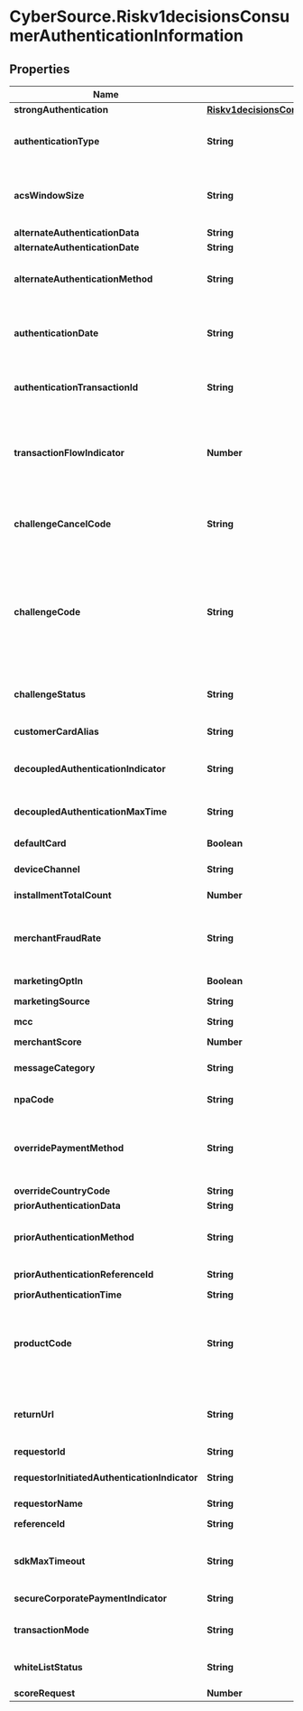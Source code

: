 # CyberSource.Riskv1decisionsConsumerAuthenticationInformation

## Properties
Name | Type | Description | Notes
------------ | ------------- | ------------- | -------------
**strongAuthentication** | [**Riskv1decisionsConsumerAuthenticationInformationStrongAuthentication**](Riskv1decisionsConsumerAuthenticationInformationStrongAuthentication.md) |  | [optional] 
**authenticationType** | **String** | Indicates the type of authentication that will be used to challenge the card holder.  Possible Values:  01 - Static  02 - Dynamic  03 - OOB (Out of Band)  04 - Decoupled  20 - OTP hosted at merchant end. (Rupay S2S flow) **NOTE**:  EMV 3-D Secure version 2.1.0 supports values 01-03.  Version 2.2.0 supports values 01-04.  Decoupled authentication is not supported at this time.  | [optional] 
**acsWindowSize** | **String** | An override field that a merchant can pass in to set the challenge window size to display to the end cardholder.  The ACS (Active Control Server) will reply with content that is formatted appropriately to this window size to allow for the best user experience.  The sizes are width x height in pixels of the window displayed in the cardholder browser window.  01 - 250x400  02 - 390x400  03 - 500x600  04 - 600x400  05 - Full page  | [optional] 
**alternateAuthenticationData** | **String** | Data that documents and supports a specific authentication process.  | [optional] 
**alternateAuthenticationDate** | **String** | Date and time in UTC of the cardholder authentication. Format: YYYYMMDDHHMM  | [optional] 
**alternateAuthenticationMethod** | **String** | Mechanism used by the cardholder to authenticate to the 3D Secure requestor. Possible values: - &#x60;01&#x60;: No authentication occurred - &#x60;02&#x60;: Login using merchant system credentials - &#x60;03&#x60;: Login using Federated ID - &#x60;04&#x60;: Login using issuer credentials - &#x60;05&#x60;: Login using third-party authenticator - &#x60;06&#x60;: Login using FIDO Authenticator  | [optional] 
**authenticationDate** | **String** | The date/time of the authentication at the 3DS servers. RISK update authorization service in auth request payload with value returned in &#x60;consumerAuthenticationInformation.alternateAuthenticationData&#x60; if merchant calls via CYBS or field can be provided by merchant in authorization request if calling an external 3DS provider.  This field is supported for Cartes Bancaires Fast&#39;R transactions on Credit Mutuel-CIC. Format: YYYYMMDDHHMMSS  | [optional] 
**authenticationTransactionId** | **String** | Payer authentication transaction identifier passed to link the check enrollment and validate authentication messages.For Rupay,this is passed only in Re-Send OTP usecase. **Note**: Required for Standard integration, Rupay Seamless server to server integration for enroll service. Required for Hybrid integration for validate service.  | [optional] 
**transactionFlowIndicator** | **Number** | This  field is only applicable to Rupay and is optional. Merchant will have to pass a valid value from 01 through 07 which indicates the transaction flow. Below are the possible values. 01:NW- Transaction performed at domestic merchant. 02:TW- Transaction performed at domestic merchant along with Token provisioning. 03:IT- Transaction performed at International merchant. 04:AT- Authentication Transaction Only. 05:AW- Authentication transaction for provisioning. 06:DI- Domestic InApp Transaction. 07:II- International InApp transaction. 08:GC- Guest Checkout 09:ST- SI Authentication Transaction only 10:SW- SI Authorization along with token provisioning  | [optional] 
**challengeCancelCode** | **String** | An indicator as to why the transaction was canceled. Possible Values:  - &#x60;01&#x60;: Cardholder selected Cancel. - &#x60;02&#x60;: Reserved for future EMVCo use (values invalid until defined by EMVCo). - &#x60;03&#x60;: Transaction Timed Out—Decoupled Authentication - &#x60;04&#x60;: Transaction timed out at ACS—other timeouts - &#x60;05&#x60;: Transaction Timed out at ACS - First CReq not received by ACS - &#x60;06&#x60;: Transaction Error - &#x60;07&#x60;: Unknown - &#x60;08&#x60;: Transaction Timed Out at SDK  | [optional] 
**challengeCode** | **String** | Possible values: - &#x60;01&#x60;: No preference - &#x60;02&#x60;: No challenge request - &#x60;03&#x60;: Challenge requested (3D Secure requestor preference) - &#x60;04&#x60;: Challenge requested (mandate) - &#x60;05&#x60;: No challenge requested (transactional risk analysis is already performed) - &#x60;06&#x60;: No challenge requested (Data share only) - &#x60;07&#x60;: No challenge requested (strong consumer authentication is already performed) - &#x60;08&#x60;: No challenge requested (utilize whitelist exemption if no challenge required) - &#x60;09&#x60;: Challenge requested (whitelist prompt requested if challenge required) **Note** This field will default to &#x60;01&#x60; on merchant configuration and can be overridden by the merchant. EMV 3D Secure version 2.1.0 supports values &#x60;01-04&#x60;. Version 2.2.0 supports values &#x60;01-09&#x60;.  For details, see &#x60;pa_challenge_code&#x60; field description in [CyberSource Payer Authentication Using the SCMP API.] (https://apps.cybersource.com/library/documentation/dev_guides/Payer_Authentication_SCMP_API/html)  | [optional] 
**challengeStatus** | **String** | The &#x60;consumerAuthenticationInformation.challengeCode&#x60; indicates the authentication type/level, or challenge, that was presented to the cardholder at checkout by the merchant when calling the Carte Bancaire 3DS servers via CYBS RISK services. It conveys to the issuer the alternative authentication methods that the consumer used.  | [optional] 
**customerCardAlias** | **String** | An alias that uniquely identifies the customer&#39;s account and credit card on file. Note This field is required if Tokenization is enabled in the merchant profile settings.  | [optional] 
**decoupledAuthenticationIndicator** | **String** | Indicates whether the 3DS Requestor requests the ACS to utilize Decoupled Authentication and agrees to utilize Decoupled Authentication if the ACS confirms its use.  Possible Values:  Y - Decoupled Authentication is supported and preferred if challenge is necessary  N - Do not use Decoupled Authentication  **Default Value**: N  | [optional] 
**decoupledAuthenticationMaxTime** | **String** | Indicates the maximum amount of time that the 3DS Requestor will wait for an ACS (Active control server) to provide the results of a Decoupled Authentication transaction (in minutes). Possible Values: Numeric values between 1 and 10080 accepted.  | [optional] 
**defaultCard** | **Boolean** | Indicates that the card being used is the one designated as the primary payment card for purchase. Recommended for Discover ProtectBuy.  | [optional] 
**deviceChannel** | **String** | Determines the channel that the transaction came through. Possible Values: SDK/Browser/3RI. 3RI - 3DS request initiated.  | [optional] 
**installmentTotalCount** | **Number** | An integer value greater than 1 indicating the max number of permitted authorizations for installment payments. **Note** This is required if the merchant and cardholder have agreed to installment payments.  | [optional] 
**merchantFraudRate** | **String** | Calculated by merchants as per PSD2** RTS** (EEA** card fraud divided by all EEA card volumes). Possible Values: 1 &#x3D; Represents fraud rate &lt;&#x3D;1  2 &#x3D; Represents fraud rate &gt;1 and &lt;&#x3D;6  3 &#x3D; Represents fraud rate &gt;6 and &lt;&#x3D;13  4 &#x3D; Represents fraud rate &gt;13 and &lt;&#x3D;25  5 &#x3D; Represents fraud rate &gt;25  EEA** &#x3D; European Economic Area RTS** &#x3D; Regulatory Technical Standards PSD2** &#x3D; Payment Services Directive  | [optional] 
**marketingOptIn** | **Boolean** | Indicates whether the customer has opted in for marketing offers. Recommended for Discover ProtectBuy.  | [optional] 
**marketingSource** | **String** | Indicates origin of the marketing offer. Recommended for Discover ProtectBuy.  | [optional] 
**mcc** | **String** | Merchant category code. **Important** Required only for Visa Secure transactions in Brazil. Do not use this request field for any other types of transactions.  | [optional] 
**merchantScore** | **Number** | Risk Score provided by merchants. This is specific for CB transactions.  | [optional] 
**messageCategory** | **String** | Category of the message for a specific use case. Possible values:  - &#x60;01&#x60;: PA- payment authentication - &#x60;02&#x60;: NPA- non-payment authentication - &#x60;03-79&#x60;: Reserved for EMVCo future use (values invalid until defined by EMVCo) - &#x60;80-99&#x60;: Reserved for DS use  | [optional] 
**npaCode** | **String** | Non-Payer Authentication Indicator. Possible values: - &#x60;01&#x60;: Add card - &#x60;02&#x60;: Maintain card information - &#x60;03&#x60;: Cardholder verification for EMV token - &#x60;04-80&#x60; Reserved for EMVCo - &#x60;80-90&#x60; Reserved DS  | [optional] 
**overridePaymentMethod** | **String** | Specifies the Brazilian payment account type used for the transaction. This field overrides other payment types that might be specified in the request. Use one of the following values for this field: - &#x60;NA&#x60;: Not applicable. Do not override other payment types that are specified in the request. - &#x60;CR&#x60;: Credit card. - &#x60;DB&#x60;: Debit card. - &#x60;VSAVR&#x60;: Visa Vale Refeicao - &#x60;VSAVA&#x60;: Visa Vale Alimentacao **Important** Required only for Visa Secure transactions in Brazil. Do not use this request field for any other types of transactions.  | [optional] 
**overrideCountryCode** | **String** | Two-character [ISO Standard Country Codes](https://developer.cybersource.com/library/documentation/sbc/quickref/countries_alpha_list.pdf)..  | [optional] 
**priorAuthenticationData** | **String** | This field carry data that the ACS can use to verify the authentication process.  | [optional] 
**priorAuthenticationMethod** | **String** | Mechanism used by the Cardholder to previously authenticate to the 3DS Requestor.  01 - Frictionless authentication occurred by ACS  02 - Cardholder challenge occurred by ACS  03 - AVS verified  04 - Other issuer methods  05-79 - Reserved for EMVCo future use (values invalid until defined by EMVCo)  80-99 - Reserved for DS use  | [optional] 
**priorAuthenticationReferenceId** | **String** | This data element contains a ACS Transaction ID for a prior authenticated transaction. For example, the first recurring transaction that was authenticated with the cardholder  | [optional] 
**priorAuthenticationTime** | **String** | Date and time in UTC of the prior cardholder authentication. Format – YYYYMMDDHHMM  | [optional] 
**productCode** | **String** | Specifies the product code, which designates the type of transaction. Specify one of the following values for this field: - AIR: Airline purchase Important Required for American Express SafeKey (U.S.). - &#x60;ACC&#x60;: Accommodation Rental - &#x60;ACF&#x60;: Account funding - &#x60;CHA&#x60;: Check acceptance - &#x60;DIG&#x60;: Digital Goods - &#x60;DSP&#x60;: Cash Dispensing - &#x60;GAS&#x60;: Fuel - &#x60;GEN&#x60;: General Retail - &#x60;LUX&#x60;: Luxury Retail - &#x60;PAL&#x60;: Prepaid activation and load - &#x60;PHY&#x60;: Goods or services purchase - &#x60;QCT&#x60;: Quasi-cash transaction - &#x60;REN&#x60;: Car Rental - &#x60;RES&#x60;: Restaurant - &#x60;SVC&#x60;: Services - &#x60;TBD&#x60;: Other - &#x60;TRA&#x60;: Travel **Important** Required for Visa Secure transactions in Brazil. Do not use this request field for any other types of transactions.  | [optional] 
**returnUrl** | **String** | The URL of the merchant&#39;s return page. CyberSource adds this return URL to the step-up JWT and returns it in the response of the Payer Authentication enrollment call. The merchant&#39;s return URL page serves as a listening URL. Once the bank session completes, the merchant receives a POST to their URL. This response contains the completed bank session&#39;s transactionId. The merchant&#39;s return page should capture the transaction ID and send it in the Payer Authentication validation call.  | [optional] 
**requestorId** | **String** | Cardinal&#39;s directory server assigned 3DS Requestor ID value | [optional] 
**requestorInitiatedAuthenticationIndicator** | **String** | Indicates the type of 3RI request.  Possible Values:  01 - Recurring transaction  02 - Installment transaction  03 - Add card  04 - Maintain card  05 - Account verification  06 - Split/delayed shipment  07 - Top-up  08 - Mail Order  09 - Telephone Order  10 - Whitelist status check  11 - Other payment  | [optional] 
**requestorName** | **String** | Cardinal&#39;s directory server assigned 3DS Requestor Name value | [optional] 
**referenceId** | **String** | Reference ID that corresponds to the device fingerprinting data that was collected previously. Note Required for Hybrid integration.  | [optional] 
**sdkMaxTimeout** | **String** | This field indicates the maximum amount of time for all 3DS 2.0 messages to be communicated between all components (in minutes).  Possible Values:  Greater than or equal to 05 (05 is the minimum timeout to set)  Cardinal Default is set to 15  NOTE: This field is a required 3DS 2.0 field and Cardinal sends in a default of 15 if nothing is passed  | [optional] 
**secureCorporatePaymentIndicator** | **String** | Indicates dedicated payment processes and procedures were used, potential secure corporate payment exemption applies. Possible Values : 0/1  | [optional] 
**transactionMode** | **String** | Transaction mode identifier. Identifies the channel from which the transaction originates. Possible values:  - &#x60;M&#x60;: MOTO (Mail Order Telephone Order) - &#x60;R&#x60;: Retail - &#x60;S&#x60;: eCommerce - &#x60;P&#x60;: Mobile Device - &#x60;T&#x60;: Tablet  | [optional] 
**whiteListStatus** | **String** | Enables the communication of trusted beneficiary/whitelist status between the ACS, the DS and the 3DS Requestor.  Possible Values:  Y - 3DS Requestor is whitelisted by cardholder  N - 3DS Requestor is not whitelisted by cardholder  | [optional] 
**scoreRequest** | **Number** | Risk Assessment from Mastercard. This is to be sent by merchant if they would like to request a score | [optional] 


